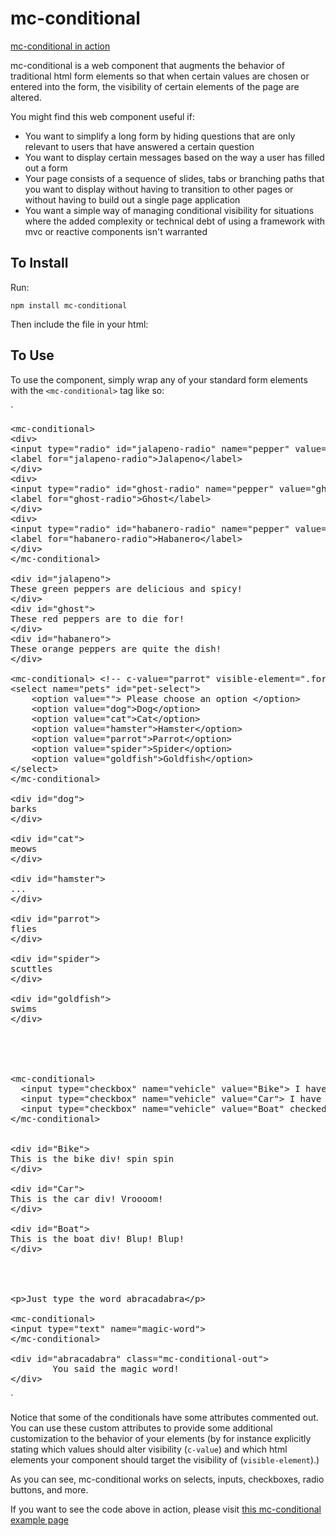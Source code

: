 # mc-conditional

[mc-conditional in action](https://matthewscottconroy.github.io/mc-conditional/) 

mc-conditional is a web component that augments the behavior of traditional html form elements so that when certain values are chosen or entered into the form, the visibility of certain elements of the page are altered.

You might find this web component useful if:

- You want to simplify a long form by hiding questions that are only relevant to users that have answered a certain question
- You want to display certain messages based on the way a user has filled out a form
- Your page consists of a sequence of slides, tabs or branching paths that you want to display without having to transition to other pages or without having to build out a single page application
- You want a simple way of managing conditional visibility for situations where the added complexity or technical debt of using a framework with mvc or reactive components isn't warranted


## To Install

Run:

`npm install mc-conditional`

Then include the file in your html:
<script src="./node_modules/mc-conditional/McConditional.js" type="module"></script>


## To Use

To use the component, simply wrap any of your standard form elements with the `<mc-conditional>` tag like so:

`
<pre>
&lt;mc-conditional&gt;
&lt;div&gt;
&lt;input type="radio" id="jalapeno-radio" name="pepper" value="jalapeno"&gt;
&lt;label for="jalapeno-radio"&gt;Jalapeno&lt;/label&gt;
&lt;/div&gt;
&lt;div&gt;
&lt;input type="radio" id="ghost-radio" name="pepper" value="ghost"&gt;
&lt;label for="ghost-radio"&gt;Ghost&lt;/label&gt;
&lt;/div&gt;
&lt;div&gt;
&lt;input type="radio" id="habanero-radio" name="pepper" value="habanero"&gt;
&lt;label for="habanero-radio"&gt;Habanero&lt;/label&gt;
&lt;/div&gt;
&lt;/mc-conditional&gt;

&lt;div id="jalapeno"&gt;
These green peppers are delicious and spicy!
&lt;/div&gt;
&lt;div id="ghost"&gt;
These red peppers are to die for!
&lt;/div&gt;
&lt;div id="habanero"&gt;
These orange peppers are quite the dish!
&lt;/div&gt;

&lt;mc-conditional&gt; &lt;!-- c-value="parrot" visible-element=".form-controls"&gt; --&gt;
&lt;select name="pets" id="pet-select"&gt;
    &lt;option value=""&gt; Please choose an option &lt;/option&gt;
    &lt;option value="dog"&gt;Dog&lt;/option&gt;
    &lt;option value="cat"&gt;Cat&lt;/option&gt;
    &lt;option value="hamster"&gt;Hamster&lt;/option&gt;
    &lt;option value="parrot"&gt;Parrot&lt;/option&gt;
    &lt;option value="spider"&gt;Spider&lt;/option&gt;
    &lt;option value="goldfish"&gt;Goldfish&lt;/option&gt;
&lt;/select&gt;
&lt;/mc-conditional&gt;

&lt;div id="dog"&gt;
barks
&lt;/div&gt;

&lt;div id="cat"&gt;
meows
&lt;/div&gt;

&lt;div id="hamster"&gt;
...
&lt;/div&gt;

&lt;div id="parrot"&gt;
flies
&lt;/div&gt;

&lt;div id="spider"&gt;
scuttles
&lt;/div&gt;

&lt;div id="goldfish"&gt;
swims
&lt;/div&gt;





&lt;mc-conditional&gt;
  &lt;input type="checkbox" name="vehicle" value="Bike"&gt; I have a bike&lt;br&gt;
  &lt;input type="checkbox" name="vehicle" value="Car"&gt; I have a car&lt;br&gt;
  &lt;input type="checkbox" name="vehicle" value="Boat" checked&gt; I have a boat&lt;br&gt;
&lt;/mc-conditional&gt;


&lt;div id="Bike"&gt;
This is the bike div! spin spin
&lt;/div&gt;

&lt;div id="Car"&gt;
This is the car div! Vroooom!
&lt;/div&gt;

&lt;div id="Boat"&gt;
This is the boat div! Blup! Blup!
&lt;/div&gt;




&lt;p&gt;Just type the word abracadabra&lt;/p&gt;

&lt;mc-conditional&gt;
&lt;input type="text" name="magic-word"&gt;
&lt;/mc-conditional&gt;

&lt;div id="abracadabra" class="mc-conditional-out"&gt;
        You said the magic word!
&lt;/div&gt;
</pre>
`

Notice that some of the conditionals have some attributes commented out. You can use these custom attributes to provide some additional customization to the behavior of your elements (by for instance explicitly stating which values should alter visibility (`c-value`) and which html elements your component should target the visibility of (`visible-element`).)

As you can see, mc-conditional works on selects, inputs, checkboxes, radio buttons, and more.

If you want to see the code above in action, please visit [this mc-conditional example page](https://matthewscottconroy.github.io/mc-conditional/) 
